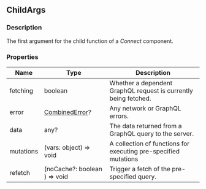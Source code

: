 ## ChildArgs

### Description

The first argument for the child function of a _Connect_ component.

### Properties

| Name      | Type                                | Description                                                     |
| --------- | ----------------------------------- | --------------------------------------------------------------- |
| fetching  | boolean                             | Whether a dependent GraphQL request is currently being fetched. |
| error     | [CombinedError](combined-error.md)? | Any network or GraphQL errors.                                  |
| data      | any?                                | The data returned from a GraphQL query to the server.           |
| mutations | (vars: object) => void              | A collection of functions for executing pre-specified mutations |
| refetch   | (noCache?: boolean ) => void        | Trigger a fetch of the pre-specified query.                     |
